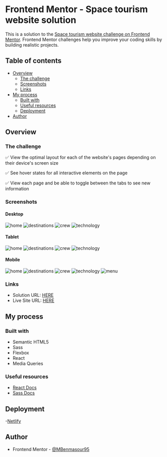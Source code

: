 # Frontend Mentor - Space tourism website solution

This is a solution to the [Space tourism website challenge on Frontend Mentor](https://www.frontendmentor.io/challenges/space-tourism-multipage-website-gRWj1URZ3). Frontend Mentor challenges help you improve your coding skills by building realistic projects.

## Table of contents

- [Overview](#overview)
  - [The challenge](#the-challenge)
  - [Screenshots](#screenshots)
  - [Links](#links)
- [My process](#my-process)
  - [Built with](#built-with)
  - [Useful resources](#useful-resources)
  - [Deployment](#deployment)
- [Author](#author)

## Overview

### The challenge

:white_check_mark: View the optimal layout for each of the website's pages depending on their device's screen size

:white_check_mark: See hover states for all interactive elements on the page

:white_check_mark: View each page and be able to toggle between the tabs to see new information

### Screenshots

#### Desktop

![home](./src/screenshots/desktop/home.png)
![destinations](./src/screenshots/desktop/destinations.png)
![crew](./src/screenshots/desktop/crew.png)
![technology](./src/screenshots/desktop/technology.png)

#### Tablet

![home](./src/screenshots/tablet/home.png)
![destinations](./src/screenshots/tablet/destinations.png)
![crew](./src/screenshots/tablet/crew.png)
![technology](./src/screenshots/tablet/technology.png)

#### Mobile

![home](./src/screenshots/mobile/home.png)
![destinations](./src/screenshots/mobile/destinations.png)
![crew](./public/screenshots/mobile/crew.png)
![technology](./public/screenshots/mobile/technology.png)
![menu](./public/screenshots/mobile/menu.png)

### Links

- Solution URL: [HERE]()
- Live Site URL: [HERE]()

## My process

### Built with

- Semantic HTML5
- Sass
- Flexbox
- React
- Media Queries

### Useful resources

- [React Docs](https://reactjs.org/docs/getting-started.html)
- [Sass Docs](https://sass-lang.com/documentation)

## Deployment

-[Netlify](https://www.netlify.com)

## Author

- Frontend Mentor - [@MBenmasour95](https://www.frontendmentor.io/profile/MBenmasour95)

